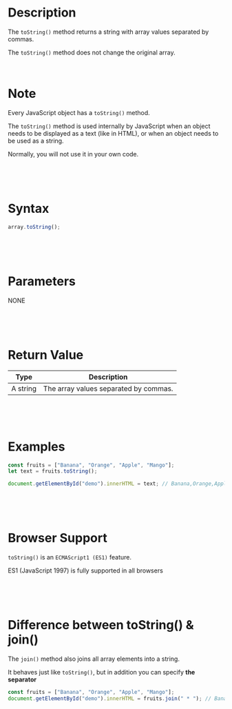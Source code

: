 # Description

The `toString()` method returns a string with array values separated by commas.

The `toString()` method does not change the original array.

&nbsp;

# Note

Every JavaScript object has a `toString()` method.

The `toString()` method is used internally by JavaScript when an object needs to be displayed as a text (like in HTML), or when an object needs to be used as a string.

Normally, you will not use it in your own code.

&nbsp;

&nbsp;

# Syntax

```js
array.toString();
```

&nbsp;

&nbsp;

# Parameters

NONE

&nbsp;

&nbsp;

# Return Value

| Type     | Description                           |
| -------- | ------------------------------------- |
| A string | The array values separated by commas. |

&nbsp;

&nbsp;

# Examples

```js
const fruits = ["Banana", "Orange", "Apple", "Mango"];
let text = fruits.toString();

document.getElementById("demo").innerHTML = text; // Banana,Orange,Apple,Mango
```

&nbsp;

&nbsp;

# Browser Support

`toString()` is an `ECMAScript1 (ES1)` feature.

ES1 (JavaScript 1997) is fully supported in all browsers

&nbsp;

&nbsp;

# Difference between toString() & join()

The `join()` method also joins all array elements into a string.

It behaves just like `toString()`, but in addition you can specify **the separator**

```js
const fruits = ["Banana", "Orange", "Apple", "Mango"];
document.getElementById("demo").innerHTML = fruits.join(" * "); // Banana * Orange * Apple * Mango
```
